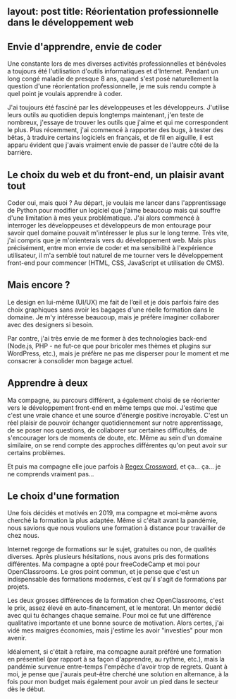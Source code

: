 layout: post
title: Réorientation professionnelle dans le développement web
---

## Envie d'apprendre, envie de coder

Une constante lors de mes diverses activités professionnelles et bénévoles a toujours été l'utilisation d'outils informatiques et d'Internet. Pendant un long congé maladie de presque 8 ans, quand s'est posé naturellement la question d'une réorientation professionnelle, je me suis rendu compte à quel point je voulais apprendre à coder.

J'ai toujours été fasciné par les développeuses et les développeurs. J'utilise leurs outils au quotidien depuis longtemps maintenant, j'en teste de nombreux, j'essaye de trouver les outils que j'aime et qui me correspondent le plus. Plus récemment, j'ai commencé à rapporter des bugs, à tester des bêtas, à traduire certains logiciels en français, et de fil en aiguille, il est apparu évident que j'avais vraiment envie de passer de l'autre côté de la barrière.


## Le choix du web et du front-end, un plaisir avant tout

Coder oui, mais quoi ? 
Au départ, je voulais me lancer dans l'apprentissage de Python pour modifier un logiciel que j'aime beaucoup mais qui souffre d'une limitation à mes yeux problématique. J'ai alors commencé à interroger les développeuses et développeurs de mon entourage pour savoir quel domaine pouvait m'intéresser le plus sur le long terme. Très vite, j'ai compris que je m'orienterais vers du développement web. Mais plus précisément, entre mon envie de coder et ma sensibilité à l'expérience utilisateur, il m'a semblé tout naturel de me tourner vers le développement front-end pour commencer (HTML, CSS, JavaScript et utilisation de CMS). 


## Mais encore ?

Le design en lui-même (UI/UX) me fait de l’œil et je dois parfois faire des choix graphiques sans avoir les bagages d'une réelle formation dans le domaine. Je m'y intéresse beaucoup, mais je préfère imaginer collaborer avec des designers si besoin.

Par contre, j'ai très envie de me former à des technologies back-end (Node.js, PHP - ne fut-ce que pour bricoler mes thèmes et plugins sur WordPress, etc.), mais je préfère ne pas me disperser pour le moment et me consacrer à consolider mon bagage actuel.


## Apprendre à deux

Ma compagne, au parcours différent, a également choisi de se réorienter vers le développement front-end en même temps que moi. J'estime que c'est une vraie chance et une source d'énergie positive incroyable. C'est un réel plaisir de pouvoir échanger quotidiennement sur notre apprentissage, de se poser nos questions, de collaborer sur certaines difficultés, de s'encourager lors de moments de doute, etc. Même au sein d'un domaine similaire, on se rend compte des approches différentes qu'on peut avoir sur certains problèmes.

Et puis ma compagne elle joue parfois à [Regex Crossword](https://regexcrossword.com/), et ça... ça... je ne comprends vraiment pas... 

## Le choix d'une formation

Une fois décidés et motivés en 2019, ma compagne et moi-même avons cherché la formation la plus adaptée. Même si c'était avant la pandémie, nous savions que nous voulions une formation à distance pour travailler de chez nous. 

Internet regorge de formations sur le sujet, gratuites ou non, de qualités diverses. Après plusieurs hésitations, nous avons pris des formations différentes. Ma compagne a opté pour freeCodeCamp et moi pour OpenClassrooms. Le gros point commun, et je pense que c'est un indispensable des formations modernes, c'est qu'il s'agit de formations par projets.

Les deux grosses différences de la formation chez OpenClassrooms, c'est le prix, assez élevé en auto-financement, et le mentorat. Un mentor dédié avec qui tu échanges chaque semaine. Pour moi ce fut une différence qualitative importante et une bonne source de motivation. Alors certes, j'ai vidé mes maigres économies, mais j'estime les avoir "investies" pour mon avenir.

Idéalement, si c'était à refaire, ma compagne aurait préféré une formation en présentiel (par rapport à sa façon d'apprendre, au rythme, etc.), mais la pandémie survenue entre-temps l'empêche d'avoir trop de regrets. Quant à moi, je pense que j'aurais peut-être cherché une solution en alternance, à la fois pour mon budget mais également pour avoir un pied dans le secteur dès le début. 
